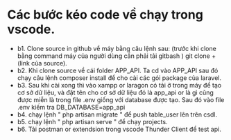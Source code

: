 # Các bước kéo code về chạy trong vscode.
- b1. Clone source in github về máy bằng câu lệnh sau: 
    (trước khi clone bằng command máy của người dùng cần phải tải gitbash )
    git clone + (link của source).
- b2. Khi clone source về cái folder APP_API. Ta cd vào APP_API sau đó chạy câu lệnh composer install  để cho cài các gói package của laravel.
- b3. Sau khi cài xong thì vào xampp or laragon có tải ở trong máy để tạo cơ sở dữ liệu, và đặt tên cho cơ sở dữ liệu đó là app_api or là gì cũng được miễn là trong file .env giống với database được tạo.
Sau đó vào file .env kiếm tra DB_DATABASE=app_api
- b4. chạy lệnh " php artisan migrate " để push table_user lên trên csdl.
- b5. chạy lệnh " php artisan serve " để chạy projects.
- b6. Tải postman or extendsion trong vscode Thunder Client để test api.